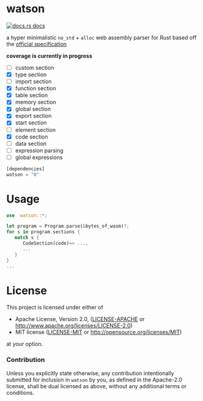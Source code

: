 # watson

<a href="https://docs.rs/watson"><img src="https://img.shields.io/badge/docs-latest-blue.svg?style=flat-square" alt="docs.rs docs" /></a>

a hyper minimalistic `no_std` + `alloc` web assembly parser for Rust based off the [official specification](https://webassembly.github.io/spec/core/index.html)

**coverage is currently in progress**


- [ ] custom section
- [x] type section
- [ ] import section
- [X] function section
- [x] table section
- [X] memory section
- [x] global section
- [X] export section
- [x] start section
- [ ] element section
- [X] code section
- [ ] data section
- [ ] expression parsing
- [ ] global expressions

```rust
[dependencies]
watson = "0"
```

# Usage

```rust
use  watson::*;

let program = Program.parse(&bytes_of_wasm)?;
for s in program.sections {
   match s {
      CodeSection(code)=> ...,
      ...
   }
}
...
```

# License

This project is licensed under either of

 * Apache License, Version 2.0, ([LICENSE-APACHE](LICENSE-APACHE) or
   http://www.apache.org/licenses/LICENSE-2.0)
 * MIT license ([LICENSE-MIT](LICENSE-MIT) or
   http://opensource.org/licenses/MIT)

at your option.

### Contribution

Unless you explicitly state otherwise, any contribution intentionally submitted
for inclusion in `watson` by you, as defined in the Apache-2.0 license, shall be
dual licensed as above, without any additional terms or conditions.
